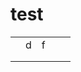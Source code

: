 # test
 
|   |   |   |   |   |
|---|---|---|---|---|
|   | d | f |   |   |
|   |   |   |   |   |
|   |   |   |   |   |
